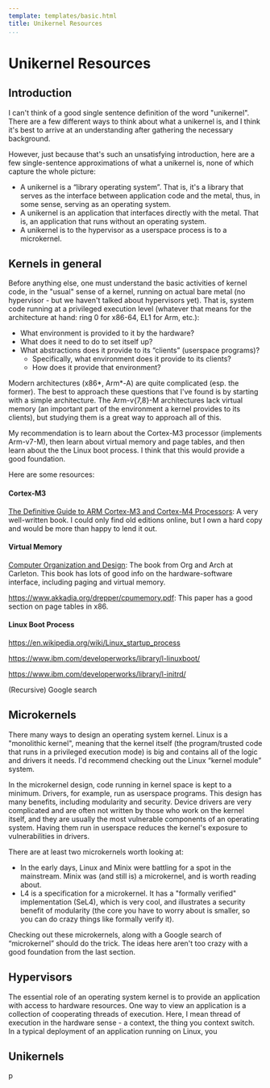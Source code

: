 ```yaml
---
template: templates/basic.html
title: Unikernel Resources
...
```


# Unikernel Resources

## Introduction

I can't think of a good single sentence definition of the word "unikernel". There are a few different ways to think about what a unikernel is, and I think it's best to arrive at an understanding after gathering the necessary background.

However, just because that's such an unsatisfying introduction, here are a few single-sentence approximations of what a unikernel is, none of which capture the whole picture:

- A unikernel is a “library operating system”. That is, it's a library that serves as the interface between application code and the metal, thus, in some sense, serving as an operating system.
- A unikernel is an application that interfaces directly with the metal. That is, an application that runs without an operating system.
- A unikernel is to the hypervisor as a userspace process is to a microkernel.

## Kernels in general

Before anything else, one must understand the basic activities of kernel code, in the "usual" sense of a kernel, running on actual bare metal (no hypervisor - but we haven't talked about hypervisors yet). That is, system code running at a privileged execution level (whatever that means for the architecture at hand: ring 0 for x86-64, EL1 for Arm, etc.):

- What environment is provided to it by the hardware?
- What does it need to do to set itself up?
- What abstractions does it provide to its “clients” (userspace programs)?
    - Specifically, what environment does it provide to its clients?
    - How does it provide that environment?

Modern architectures (x86*, Arm*-A) are quite complicated (esp. the former). The best to approach these questions that I've found is by starting with a simple architecture. The Arm-v{7,8}-M architectures lack virtual memory (an important part of the environment a kernel provides to its clients), but studying them is a great way to approach all of this.

My recommendation is to learn about the Cortex-M3 processor (implements Arm-v7-M), then learn about virtual memory and page tables, and then learn about the the Linux boot process. I think that this would provide a good foundation.

Here are some resources:

#### Cortex-M3

[The Definitive Guide to ARM Cortex-M3 and Cortex-M4 Processors](https://www.amazon.com/Definitive-Guide-Cortex%C2%AE-M3-Cortex%C2%AE-M4-Processors/dp/0124080820):
A very well-written book. I could only find old editions online, but I own a hard copy and would be more than happy to lend it out.

#### Virtual Memory

[Computer Organization and Design](http://ac.aua.am/Arm/Public/2017-Spring-Computer-Organization/Textbooks/ComputerOrganizationAndDesign5thEdition2014.pdf):
The book from Org and Arch at Carleton. This book has lots of good info on the hardware-software interface, including paging and virtual memory.

<https://www.akkadia.org/drepper/cpumemory.pdf>:
This paper has a good section on page tables in x86.

#### Linux Boot Process

<https://en.wikipedia.org/wiki/Linux_startup_process>

<https://www.ibm.com/developerworks/library/l-linuxboot/>

<https://www.ibm.com/developerworks/library/l-initrd/>

(Recursive) Google search

## Microkernels

There many ways to design an operating system kernel. Linux is a "monolithic kernel", meaning that the kernel itself (the program/trusted code that runs in a privileged execution mode) is big and contains all of the logic and drivers it needs. I'd recommend checking out the Linux “kernel module” system.

In the microkernel design, code running in kernel space is kept to a minimum. Drivers, for example, run as userspace programs. This design has many benefits, including modularity and security. Device drivers are very complicated and are often not written by those who work on the kernel itself, and they are usually the most vulnerable components of an operating system. Having them run in userspace reduces the kernel's exposure to vulnerabilities in drivers.

There are at least two microkernels worth looking at:

- In the early days, Linux and Minix were battling for a spot in the mainstream. Minix was (and still is) a microkernel, and is worth reading about.
- L4 is a specification for a microkernel. It has a "formally verified" implementation (SeL4), which is very cool, and illustrates a security benefit of modularity (the core you have to worry about is smaller, so you can do crazy things like formally verify it).

Checking out these microkernels, along with a Google search of “microkernel” should do the trick. The ideas here aren't too crazy with a good foundation from the last section.

## Hypervisors

The essential role of an operating system kernel is to provide an application with access to hardware resources. One way to view an application is a collection of cooperating threads of execution. Here, I mean thread of execution in the hardware sense - a context, the thing you context switch. In a typical deployment of an application running on Linux, you

## Unikernels

p
